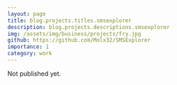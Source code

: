 ```yaml
---
layout: page
title: blog.projects.titles.smsexplorer
description: blog.projects.descriptions.smsexplorer
img: /assets/img/business/projects/fry.jpg
github: https://github.com/Molx32/SMSExplorer
importance: 1
category: work
---
```


Not published yet.